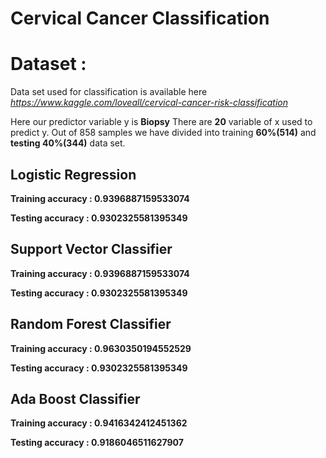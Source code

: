 # Cervical Cancer Classification


# Dataset :

 Data set used for classification is available here *https://www.kaggle.com/loveall/cervical-cancer-risk-classification*



Here our predictor variable y is  **Biopsy** 
There are **20** variable of x used to predict y.
Out of 858 samples we have divided into training **60%(514)** and **testing 40%(344)** data set.

## Logistic Regression

**Training accuracy : 0.9396887159533074**

**Testing accuracy : 0.9302325581395349**

## Support Vector Classifier

**Training accuracy : 0.9396887159533074**

**Testing accuracy : 0.9302325581395349**

## Random Forest Classifier

**Training accuracy : 0.9630350194552529**

**Testing accuracy : 0.9302325581395349**

## Ada Boost Classifier

**Training accuracy : 0.9416342412451362**

**Testing accuracy : 0.9186046511627907**
